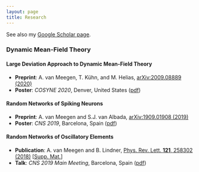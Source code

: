 ```yaml
---
layout: page
title: Research
---
```


See also my [Google Scholar page](https://scholar.google.de/citations?user=2HpXCQ0AAAAJ).

### Dynamic Mean-Field Theory

#### Large Deviation Approach to Dynamic Mean-Field Theory

* **Preprint**: A. van Meegen, T. Kühn, and M. Helias, [arXiv:2009.08889 (2020)](https://arxiv.org/abs/2009.08889)
* **Poster**: *COSYNE 2020*, Denver, United States ([pdf](pdf/COSYNE20_pathdeviation.pdf))

#### Random Networks of Spiking Neurons

<!-- <img src="png/dmft_spiking.png" alt="spiking DMFT sketch" width="300"/> -->

* **Preprint**: A. van Meegen and S.J. van Albada, [arXiv:1909.01908 (2019)](https://arxiv.org/abs/1909.01908)
* **Poster**: *CNS 2019*, Barcelona, Spain ([pdf](pdf/CNS19_timescales.pdf))

#### Random Networks of Oscillatory Elements

<!-- <img src="png/dmft_rotators.png" alt="rotator DMFT sketch" width="300"/> -->

* **Publication**: A. van Meegen and B. Lindner, [Phys. Rev. Lett. **121**, 258302 (2018)](https://journals.aps.org/prl/abstract/10.1103/PhysRevLett.121.258302) [[Supp. Mat.](https://journals.aps.org/prl/supplemental/10.1103/PhysRevLett.121.258302/vanmeegen_lindner_2018_suppmat.pdf)]
* **Talk**: *CNS 2019 Main Meeting*, Barcelona, Spain ([pdf](pdf/CNS19_rotators.pdf))
